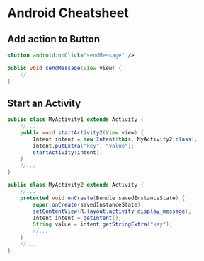 Android Cheatsheet
==================

Add action to Button
---------------------------

```xml
<Button android:onClick="sendMessage" />
```
```java
public void sendMessage(View view) {
    //...
}
```

Start an Activity
-----------------

```java
public class MyActivity1 extends Activity {
    //...
    public void startActivity2(View view) {
        Intent intent = new Intent(this, MyActivity2.class);
        intent.putExtra("key", "value");
        startActivity(intent);
    }
    //...
}
```
```java
public class MyActivity2 extends Activity {
    //...
    protected void onCreate(Bundle savedInstanceState) {
        super.onCreate(savedInstanceState);
        setContentView(R.layout.activity_display_message);
        Intent intent = getIntent();
        String value = intent.getStringExtra("key");
        //...
    }
    //...
}
```
